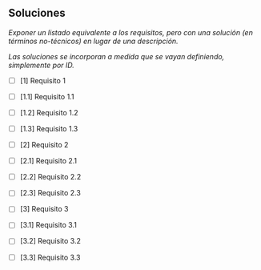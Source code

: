 ## Soluciones

*Exponer un listado equivalente a los requisitos, pero con una solución (en términos no-técnicos) en lugar de una descripción.*

*Las soluciones se incorporan a medida que se vayan definiendo, simplemente por ID.*

- [ ] [1] Requisito 1
- [ ] [1.1] Requisito 1.1
- [ ] [1.2] Requisito 1.2
- [ ] [1.3] Requisito 1.3
- [ ] [2] Requisito 2
- [ ] [2.1] Requisito 2.1
- [ ] [2.2] Requisito 2.2
- [ ] [2.3] Requisito 2.3
- [ ] [3] Requisito 3
- [ ] [3.1] Requisito 3.1
- [ ] [3.2] Requisito 3.2
- [ ] [3.3] Requisito 3.3

